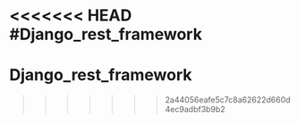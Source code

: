 <<<<<<< HEAD
#Django_rest_framework
=======
# Django_rest_framework
>>>>>>> 2a44056eafe5c7c8a62622d660d4ec9adbf3b9b2

